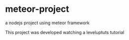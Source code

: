 # meteor-project
a nodejs project using meteor framework

This project was developed watching a leveluptuts tutorial
